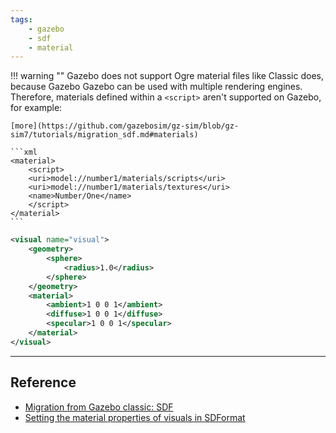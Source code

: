 ```yaml
---
tags:
    - gazebo
    - sdf
    - material
---
```


!!! warning ""
     Gazebo does not support Ogre material files like Classic does, because Gazebo Gazebo can be used with multiple rendering engines. Therefore, materials defined within a `<script>` aren't supported on Gazebo, for example: 

    [more](https://github.com/gazebosim/gz-sim/blob/gz-sim7/tutorials/migration_sdf.md#materials)

    ```xml
    <material>
        <script>
        <uri>model://number1/materials/scripts</uri>
        <uri>model://number1/materials/textures</uri>
        <name>Number/One</name>
        </script>
    </material>
    ```

```xml
<visual name="visual">
    <geometry>
        <sphere>
            <radius>1.0</radius>
        </sphere>
    </geometry>
    <material>
        <ambient>1 0 0 1</ambient>
        <diffuse>1 0 0 1</diffuse>
        <specular>1 0 0 1</specular>
    </material>
</visual>
```

---

## Reference
- [Migration from Gazebo classic: SDF](https://github.com/gazebosim/gz-sim/blob/gz-sim7/tutorials/migration_sdf.md)
- [Setting the material properties of visuals in SDFormat](http://sdformat.org/tutorials?tut=spec_materials)
